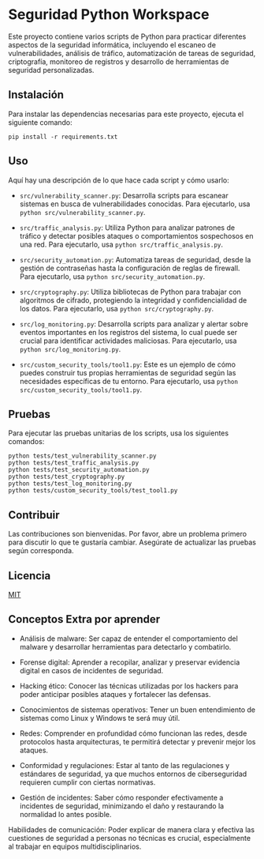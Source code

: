 # Seguridad Python Workspace

Este proyecto contiene varios scripts de Python para practicar diferentes aspectos de la seguridad informática, incluyendo el escaneo de vulnerabilidades, análisis de tráfico, automatización de tareas de seguridad, criptografía, monitoreo de registros y desarrollo de herramientas de seguridad personalizadas.

## Instalación

Para instalar las dependencias necesarias para este proyecto, ejecuta el siguiente comando:

```
pip install -r requirements.txt
```

## Uso

Aquí hay una descripción de lo que hace cada script y cómo usarlo:

- `src/vulnerability_scanner.py`: Desarrolla scripts para escanear sistemas en busca de vulnerabilidades conocidas. Para ejecutarlo, usa `python src/vulnerability_scanner.py`.

- `src/traffic_analysis.py`: Utiliza Python para analizar patrones de tráfico y detectar posibles ataques o comportamientos sospechosos en una red. Para ejecutarlo, usa `python src/traffic_analysis.py`.

- `src/security_automation.py`: Automatiza tareas de seguridad, desde la gestión de contraseñas hasta la configuración de reglas de firewall. Para ejecutarlo, usa `python src/security_automation.py`.

- `src/cryptography.py`: Utiliza bibliotecas de Python para trabajar con algoritmos de cifrado, protegiendo la integridad y confidencialidad de los datos. Para ejecutarlo, usa `python src/cryptography.py`.

- `src/log_monitoring.py`: Desarrolla scripts para analizar y alertar sobre eventos importantes en los registros del sistema, lo cual puede ser crucial para identificar actividades maliciosas. Para ejecutarlo, usa `python src/log_monitoring.py`.

- `src/custom_security_tools/tool1.py`: Este es un ejemplo de cómo puedes construir tus propias herramientas de seguridad según las necesidades específicas de tu entorno. Para ejecutarlo, usa `python src/custom_security_tools/tool1.py`.

## Pruebas

Para ejecutar las pruebas unitarias de los scripts, usa los siguientes comandos:

```
python tests/test_vulnerability_scanner.py
python tests/test_traffic_analysis.py
python tests/test_security_automation.py
python tests/test_cryptography.py
python tests/test_log_monitoring.py
python tests/custom_security_tools/test_tool1.py
```

## Contribuir

Las contribuciones son bienvenidas. Por favor, abre un problema primero para discutir lo que te gustaría cambiar. Asegúrate de actualizar las pruebas según corresponda.

## Licencia

[MIT](https://choosealicense.com/licenses/mit/)

## Conceptos Extra por aprender

- Análisis de malware: Ser capaz de entender el comportamiento del malware y desarrollar herramientas para detectarlo y combatirlo.

- Forense digital: Aprender a recopilar, analizar y preservar evidencia digital en casos de incidentes de seguridad.

- Hacking ético: Conocer las técnicas utilizadas por los hackers para poder anticipar posibles ataques y fortalecer las defensas.

- Conocimientos de sistemas operativos: Tener un buen entendimiento de sistemas como Linux y Windows te será muy útil.

- Redes: Comprender en profundidad cómo funcionan las redes, desde protocolos hasta arquitecturas, te permitirá detectar y prevenir mejor los ataques.

- Conformidad y regulaciones: Estar al tanto de las regulaciones y estándares de seguridad, ya que muchos entornos de ciberseguridad requieren cumplir con ciertas normativas.

- Gestión de incidentes: Saber cómo responder efectivamente a incidentes de seguridad, minimizando el daño y restaurando la normalidad lo antes posible.

Habilidades de comunicación: Poder explicar de manera clara y efectiva las cuestiones de seguridad a personas no técnicas es crucial, especialmente al trabajar en equipos multidisciplinarios.
